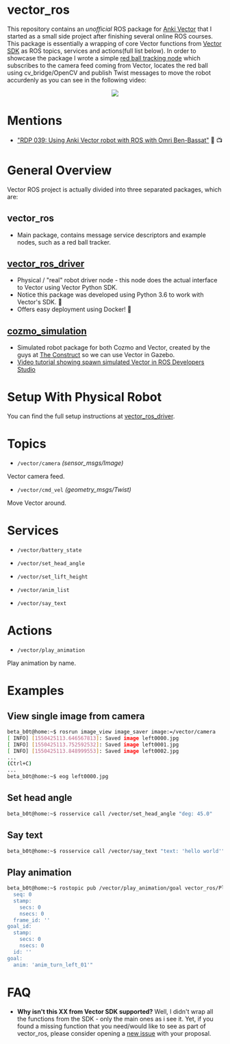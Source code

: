 # vector_ros
This repository contains an *unofficial* ROS package for [Anki Vector](https://www.anki.com/en-us/vector) that I started as a small side project after finishing several online ROS courses. This package is essentially a wrapping of core Vector functions from [Vector 
SDK](https://github.com/anki/vector-python-sdk) as ROS topics, services and actions(full list below). In order to showcase the package I wrote a simple [red ball tracking node](https://github.com/betab0t/vector_ros/blob/develop/nodes/simple_ball_tracker_node.py) which subscribes to the camera feed coming from Vector, locates the red ball using cv_bridge/OpenCV and publish Twist messages to move the robot accurdenly as you can see in the following video:

<p align="center">
  <a target="_blank" href="http://www.youtube.com/watch?v=XxaOyA-M3U4">
    <img src="http://img.youtube.com/vi/XxaOyA-M3U4/0.jpg">
  </a>
</p>

# Mentions
* ["RDP 039: Using Anki Vector robot with ROS with Omri Ben-Bassat"](http://www.theconstructsim.com/using-anki-vector-robot-ros-omri-ben-bassat) :robot: :tv:

# General Overview
Vector ROS project is actually divided into three separated packages, which are:
## vector_ros
* Main package, contains message service descriptors and example nodes, such as a red ball tracker.
## [vector_ros_driver](https://github.com/betab0t/vector_ros_driver)
* Physical / "real" robot driver node - this node does the actual interface to Vector using Vector Python SDK.
* Notice this package was developed using Python 3.6 to work with Vector's SDK. :snake:
* Offers easy deployment using Docker! :whale:
## [cozmo_simulation](https://bitbucket.org/theconstructcore/cozmo_simulation/)
* Simulated robot package for both Cozmo and Vector, created by the guys at [The Construct](http://theconstructsim.com) so we can use Vector in Gazebo.
* [Video tutorial showing spawn simulated Vector in ROS Developers Studio](http://www.theconstructsim.com/morpheus-chair-vector-ros-simulation-t2-ep-3/)

# Setup With Physical Robot
You can find the full setup instructions at [vector_ros_driver](https://github.com/betab0t/vector_ros_driver).

# Topics
* `/vector/camera`  *(sensor_msgs/Image)*

Vector camera feed.

* `/vector/cmd_vel` *(geometry_msgs/Twist)*

Move Vector around.

# Services

* `/vector/battery_state`

* `/vector/set_head_angle`

* `/vector/set_lift_height`

* `/vector/anim_list`

* `/vector/say_text`

# Actions

* `/vector/play_animation`

Play animation by name.

# Examples
## View single image from camera
```sh
beta_b0t@home:~$ rosrun image_view image_saver image:=/vector/camera
[ INFO] [1550425113.646567813]: Saved image left0000.jpg
[ INFO] [1550425113.752592532]: Saved image left0001.jpg
[ INFO] [1550425113.848999553]: Saved image left0002.jpg
...
(Ctrl+C)
...
beta_b0t@home:~$ eog left0000.jpg
```

## Set head angle
```sh
beta_b0t@home:~$ rosservice call /vector/set_head_angle "deg: 45.0"
```

## Say text
```sh
beta_b0t@home:~$ rosservice call /vector/say_text "text: 'hello world'"
```

## Play animation 
```sh
beta_b0t@home:~$ rostopic pub /vector/play_animation/goal vector_ros/PlayAnimationActionGoal "header:
  seq: 0
  stamp:
    secs: 0
    nsecs: 0
  frame_id: ''
goal_id:
  stamp:
    secs: 0
    nsecs: 0
  id: ''
goal:
  anim: 'anim_turn_left_01'"
```

# FAQ
- **Why isn't this XX from Vector SDK supported?** Well, I didn't wrap all the functions from the SDK - only the main ones as i see it. Yet, if you found a missing function that you need/would like to see as part of vector_ros, please consider opening a [new issue](https://github.com/betab0t/vector_ros/issues/new) with your proposal.
